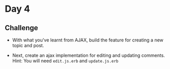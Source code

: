 # Day 4

## Challenge

- With what you've learnt from AJAX,  build the feature for creating a new topic and post.

- Next, create an ajax implementation for editing and updating comments. Hint: You will need `edit.js.erb` and `update.js.erb`
